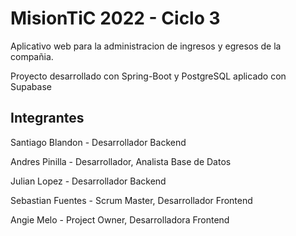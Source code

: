 # MisionTiC 2022 - Ciclo 3

Aplicativo web para la administracion de ingresos y egresos de la compañia.

Proyecto desarrollado con Spring-Boot y PostgreSQL aplicado con Supabase

## Integrantes

Santiago Blandon - Desarrollador Backend


Andres Pinilla - Desarrollador, Analista Base de Datos


Julian Lopez -  Desarrollador Backend


Sebastian Fuentes - Scrum Master, Desarrollador Frontend


Angie Melo - Project Owner, Desarrolladora Frontend
